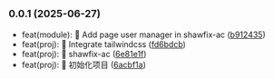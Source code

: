## <small>0.0.1 (2025-06-27)</small>

* feat(module): 🚀 Add page user manager in shawfix-ac ([b912435](https://github.com/shawfix/shawfix-packages/commit/b912435))
* feat(proj): 🚀 Integrate tailwindcss ([fd6bdcb](https://github.com/shawfix/shawfix-packages/commit/fd6bdcb))
* feat(proj): 🚀 shawfix-ac ([6e81e1f](https://github.com/shawfix/shawfix-packages/commit/6e81e1f))
* feat(proj): 🚀 初始化项目 ([6acbf1a](https://github.com/shawfix/shawfix-packages/commit/6acbf1a))



